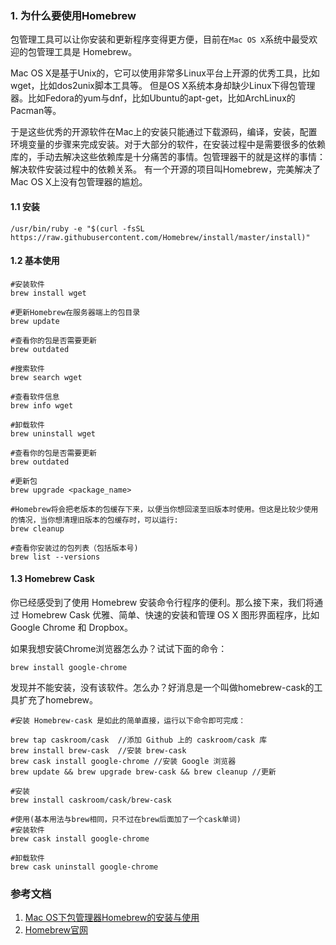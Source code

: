 ### 1. 为什么要使用Homebrew
包管理工具可以让你安装和更新程序变得更方便，目前在`Mac OS X`系统中最受欢迎的包管理工具是 Homebrew。

Mac OS X是基于Unix的，它可以使用非常多Linux平台上开源的优秀工具，比如wget，比如dos2unix脚本工具等。
但是OS X系统本身却缺少Linux下得包管理器。比如Fedora的yum与dnf，比如Ubuntu的apt-get，比如ArchLinux的Pacman等。

于是这些优秀的开源软件在Mac上的安装只能通过下载源码，编译，安装，配置环境变量的步骤来完成安装。对于大部分的软件，在安装过程中是需要很多的依赖库的，手动去解决这些依赖库是十分痛苦的事情。包管理器干的就是这样的事情：解决软件安装过程中的依赖关系。
有一个开源的项目叫Homebrew，完美解决了Mac OS X上没有包管理器的尴尬。

#### 1.1 安装
```
/usr/bin/ruby -e "$(curl -fsSL https://raw.githubusercontent.com/Homebrew/install/master/install)"
```
#### 1.2 基本使用
```
#安装软件
brew install wget

#更新Homebrew在服务器端上的包目录
brew update

#查看你的包是否需要更新
brew outdated

#搜索软件
brew search wget

#查看软件信息
brew info wget

#卸载软件
brew uninstall wget

#查看你的包是否需要更新
brew outdated  

#更新包
brew upgrade <package_name>  

#Homebrew将会把老版本的包缓存下来，以便当你想回滚至旧版本时使用。但这是比较少使用的情况，当你想清理旧版本的包缓存时，可以运行:
brew cleanup  

#查看你安装过的包列表（包括版本号)
brew list --versions 
```
#### 1.3 Homebrew Cask
你已经感受到了使用 Homebrew 安装命令行程序的便利。那么接下来，我们将通过 Homebrew Cask 优雅、简单、快速的安装和管理 OS X 图形界面程序，比如 Google Chrome 和 Dropbox。

如果我想安装Chrome浏览器怎么办？试试下面的命令：

```
brew install google-chrome
```
发现并不能安装，没有该软件。怎么办？好消息是一个叫做homebrew-cask的工具扩充了homebrew。

```
#安装 Homebrew-cask 是如此的简单直接，运行以下命令即可完成：

brew tap caskroom/cask  //添加 Github 上的 caskroom/cask 库
brew install brew-cask  //安装 brew-cask
brew cask install google-chrome //安装 Google 浏览器
brew update && brew upgrade brew-cask && brew cleanup //更新  
```
```
#安装
brew install caskroom/cask/brew-cask

#使用(基本用法与brew相同，只不过在brew后面加了一个cask单词)
#安装软件
brew cask install google-chrome

#卸载软件
brew cask uninstall google-chrome
```
### 参考文档
1. [Mac OS下包管理器Homebrew的安装与使用](https://www.jianshu.com/p/d229ac7fe77d)
2. [Homebrew官网](https://brew.sh/index_zh-cn.html)